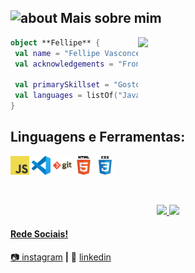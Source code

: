 ## <img width="45" alt="about" src="https://raw.github.com/elizarov/elizarov/master/about.png"> Mais sobre mim

<img align="right" width="300" src="https://i2.wp.com/allhtaccess.info/wp-content/uploads/2018/03/programming.gif?fit=1281%2C716&ssl=1" />

```kotlin
object **Fellipe** {
 val name = "Fellipe Vasconcelos Lima"
 val acknowledgements = "Front End"
 
 val primarySkillset = "Gosto de trabalhar em grupo , gosto de aprender coisas novas ,"
 val languages = listOf("JavaScript" no momento) 
}
```

## **Linguagens e Ferramentas:**  



<code><img height="30" src="https://raw.githubusercontent.com/github/explore/80688e429a7d4ef2fca1e82350fe8e3517d3494d/topics/javascript/javascript.png"></code>
<code><img height="30" src="https://raw.githubusercontent.com/github/explore/80688e429a7d4ef2fca1e82350fe8e3517d3494d/topics/visual-studio-code/visual-studio-code.png"></code>
<code><img height="30" src="https://raw.githubusercontent.com/github/explore/80688e429a7d4ef2fca1e82350fe8e3517d3494d/topics/git/git.png"></code>
<code><img height="30" src="https://raw.githubusercontent.com/github/explore/80688e429a7d4ef2fca1e82350fe8e3517d3494d/topics/html/html.png"></code>
<code><img height="30" src="https://raw.githubusercontent.com/github/explore/80688e429a7d4ef2fca1e82350fe8e3517d3494d/topics/css/css.png"></code>


[instagram]: https://www.instagram.com/fellipelima77/
[linkedin]: https://www.linkedin.com/in/fellipe-lima-927a2b226/
<br>

<div align="center">
  <a href="https://github.com/fellipelima77">
  <img height="180em" src="https://github-readme-stats.vercel.app/api?username=fellipelima77&show_icons=true&theme=dark&include_all_commits=true&count_private=true"/>
  <img height="180em" src="https://github-readme-stats.vercel.app/api/top-langs/?username=fellipelima77&layout=compact&langs_count=7&theme=dark"/>
</div>

#### Rede Sociais!

📷 [instagram][instagram] **|** 
👔 [linkedin][linkedin]
